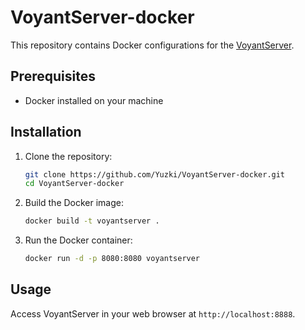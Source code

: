 # VoyantServer-docker

This repository contains Docker configurations for the [VoyantServer](https://github.com/voyanttools/VoyantServer).

## Prerequisites

- Docker installed on your machine

## Installation

1. Clone the repository:
    ```sh
    git clone https://github.com/Yuzki/VoyantServer-docker.git
    cd VoyantServer-docker
    ```

2. Build the Docker image:
    ```sh
    docker build -t voyantserver .
    ```

3. Run the Docker container:
    ```sh
    docker run -d -p 8080:8080 voyantserver
    ```

## Usage

Access VoyantServer in your web browser at `http://localhost:8888`.
